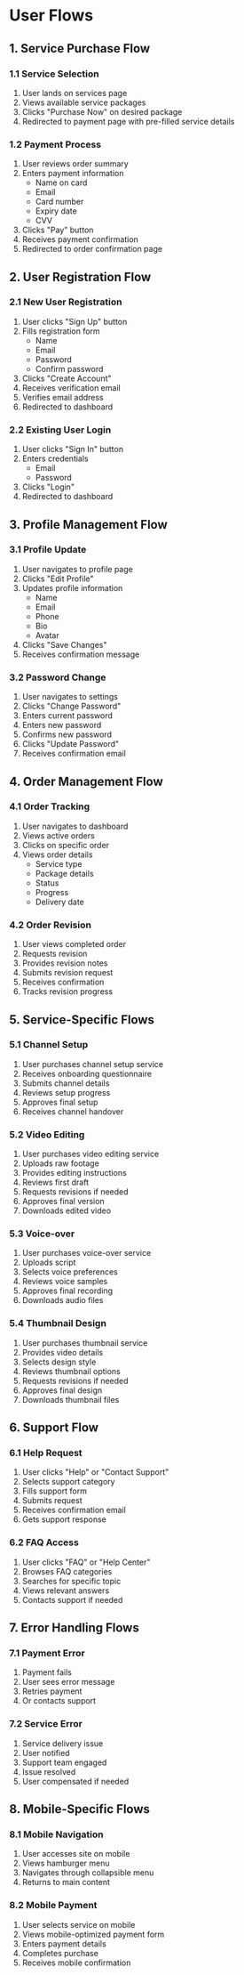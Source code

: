 # User Flows

## 1. Service Purchase Flow

### 1.1 Service Selection
1. User lands on services page
2. Views available service packages
3. Clicks "Purchase Now" on desired package
4. Redirected to payment page with pre-filled service details

### 1.2 Payment Process
1. User reviews order summary
2. Enters payment information
   - Name on card
   - Email
   - Card number
   - Expiry date
   - CVV
3. Clicks "Pay" button
4. Receives payment confirmation
5. Redirected to order confirmation page

## 2. User Registration Flow

### 2.1 New User Registration
1. User clicks "Sign Up" button
2. Fills registration form
   - Name
   - Email
   - Password
   - Confirm password
3. Clicks "Create Account"
4. Receives verification email
5. Verifies email address
6. Redirected to dashboard

### 2.2 Existing User Login
1. User clicks "Sign In" button
2. Enters credentials
   - Email
   - Password
3. Clicks "Login"
4. Redirected to dashboard

## 3. Profile Management Flow

### 3.1 Profile Update
1. User navigates to profile page
2. Clicks "Edit Profile"
3. Updates profile information
   - Name
   - Email
   - Phone
   - Bio
   - Avatar
4. Clicks "Save Changes"
5. Receives confirmation message

### 3.2 Password Change
1. User navigates to settings
2. Clicks "Change Password"
3. Enters current password
4. Enters new password
5. Confirms new password
6. Clicks "Update Password"
7. Receives confirmation email

## 4. Order Management Flow

### 4.1 Order Tracking
1. User navigates to dashboard
2. Views active orders
3. Clicks on specific order
4. Views order details
   - Service type
   - Package details
   - Status
   - Progress
   - Delivery date

### 4.2 Order Revision
1. User views completed order
2. Requests revision
3. Provides revision notes
4. Submits revision request
5. Receives confirmation
6. Tracks revision progress

## 5. Service-Specific Flows

### 5.1 Channel Setup
1. User purchases channel setup service
2. Receives onboarding questionnaire
3. Submits channel details
4. Reviews setup progress
5. Approves final setup
6. Receives channel handover

### 5.2 Video Editing
1. User purchases video editing service
2. Uploads raw footage
3. Provides editing instructions
4. Reviews first draft
5. Requests revisions if needed
6. Approves final version
7. Downloads edited video

### 5.3 Voice-over
1. User purchases voice-over service
2. Uploads script
3. Selects voice preferences
4. Reviews voice samples
5. Approves final recording
6. Downloads audio files

### 5.4 Thumbnail Design
1. User purchases thumbnail service
2. Provides video details
3. Selects design style
4. Reviews thumbnail options
5. Requests revisions if needed
6. Approves final design
7. Downloads thumbnail files

## 6. Support Flow

### 6.1 Help Request
1. User clicks "Help" or "Contact Support"
2. Selects support category
3. Fills support form
4. Submits request
5. Receives confirmation email
6. Gets support response

### 6.2 FAQ Access
1. User clicks "FAQ" or "Help Center"
2. Browses FAQ categories
3. Searches for specific topic
4. Views relevant answers
5. Contacts support if needed

## 7. Error Handling Flows

### 7.1 Payment Error
1. Payment fails
2. User sees error message
3. Retries payment
4. Or contacts support

### 7.2 Service Error
1. Service delivery issue
2. User notified
3. Support team engaged
4. Issue resolved
5. User compensated if needed

## 8. Mobile-Specific Flows

### 8.1 Mobile Navigation
1. User accesses site on mobile
2. Views hamburger menu
3. Navigates through collapsible menu
4. Returns to main content

### 8.2 Mobile Payment
1. User selects service on mobile
2. Views mobile-optimized payment form
3. Enters payment details
4. Completes purchase
5. Receives mobile confirmation 